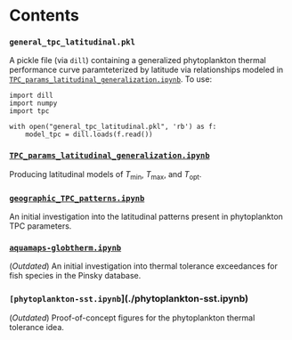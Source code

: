 # Contents

### `general_tpc_latitudinal.pkl`

A pickle file (via `dill`) containing a generalized phytoplankton thermal performance curve paramteterized by latitude via relationships modeled in [`TPC_params_latitudinal_generalization.ipynb`](./TPC_params_latitudinal_generalization.ipynb). To use: 

```
import dill 
import numpy 
import tpc 

with open("general_tpc_latitudinal.pkl", 'rb') as f:
    model_tpc = dill.loads(f.read())

```

### [`TPC_params_latitudinal_generalization.ipynb`](./TPC_params_latitudinal_generalization.ipynb)

Producing latitudinal models of $T_\mathrm{min}$, $T_\mathrm{max}$, and $T_\mathrm{opt}$.

### [`geographic_TPC_patterns.ipynb`](./geographic_TPC_patterns.ipynb)

An initial investigation into the latitudinal patterns present in phytoplankton TPC parameters. 

### [`aquamaps-globtherm.ipynb`](./aquamaps-globtherm.ipynb)

(*Outdated*) An initial investigation into thermal tolerance exceedances for fish species in the Pinsky database. 

### `[phytoplankton-sst.ipynb`](./phytoplankton-sst.ipynb)

(*Outdated*) Proof-of-concept figures for the phytoplankton thermal tolerance idea. 